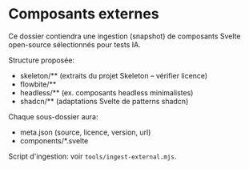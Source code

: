 # Composants externes

Ce dossier contiendra une ingestion (snapshot) de composants Svelte open-source sélectionnés pour tests IA.

Structure proposée:
- skeleton/** (extraits du projet Skeleton – vérifier licence)
- flowbite/**
- headless/** (ex. composants headless minimalistes)
- shadcn/** (adaptations Svelte de patterns shadcn)

Chaque sous-dossier aura:
- meta.json (source, licence, version, url)
- components/*.svelte

Script d\'ingestion: voir `tools/ingest-external.mjs`.
